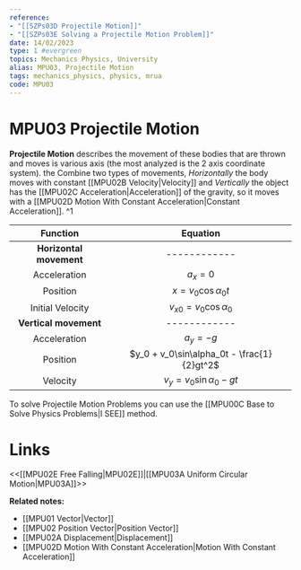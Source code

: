 ```yaml
---
reference: 
- "[[SZPs03D Projectile Motion]]"
- "[[SZPs03E Solving a Projectile Motion Problem]]"
date: 14/02/2023
type: 1 #evergreen
topics: Mechanics Physics, University
alias: MPU03, Projectile Motion
tags: mechanics_physics, physics, mrua
code: MPU03
---
```

# MPU03 Projectile Motion

**Projectile Motion** describes the movement of these bodies that are thrown and moves is various axis (the most analyzed is the 2 axis coordinate system). the Combine two types of movements, *Horizontally* the body moves with constant [[MPU02B Velocity|Velocity]] and *Vertically* the object has the [[MPU02C Acceleration|Acceleration]] of the gravity, so it moves with a [[MPU02D Motion With Constant Acceleration|Constant Acceleration]]. ^1

|**Function**|**Equation**|
|:----------:|:----------:|
|**Horizontal movement**|------------|
|Acceleration|$a_x = 0$|
|Position|$x = v_0\cos\alpha_0t$|
|Initial Velocity|$v_{x0} = v_0\cos\alpha_0$|
|**Vertical movement**|------------|
|Acceleration|$a_y = -g$|
|Position|$y_0 + v_0\sin\alpha_0t - \frac{1}{2}gt^2$|
|Velocity|$v_y = v_0\sin\alpha_0 - gt$| ^2

To solve Projectile Motion Problems you can use the [[MPU00C Base to Solve Physics Problems|I SEE]] method.

# Links
<<[[MPU02E Free Falling|MPU02E]]|[[MPU03A Uniform Circular Motion|MPU03A]]>>

**Related notes:**
- [[MPU01 Vector|Vector]]
- [[MPU02 Position Vector|Position Vector]]
- [[MPU02A Displacement|Displacement]]
- [[MPU02D Motion With Constant Acceleration|Motion With Constant Acceleration]]
